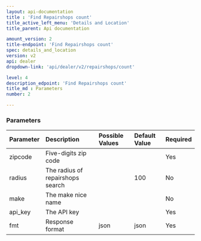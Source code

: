 ```yaml
---
layout: api-documentation
title : 'Find Repairshops count'
title_active_left_menu: 'Details and Location'
title_parent: Api documentation

amount_version: 2
title-endpoint: 'Find Repairshops count'
spec: details_and_location
version: v2
api: dealer
dropdown-link: 'api/dealer/v2/repairshops/count'

level: 4
description_edpoint: 'Find Repairshops count'
title_md : Parameters
number: 2

---
```



### Parameters

| Parameter     | Description                         | Possible Values             | Default Value | Required |
|:--------------|:------------------------------------|:----------------------------|:--------------|:---------|
| zipcode       | Five-digits zip code                |                             |               | Yes      |
| radius        | The radius of repairshops search    |                             | 100           | No       |
| make          | The make nice name                  |                             |               | No       |
| api_key       | The API key                         |                             |               | Yes      |
| fmt           | Response format                     | json                        | json          | Yes      |